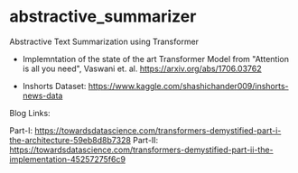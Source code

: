 # abstractive_summarizer
Abstractive Text Summarization using Transformer

- Implemntation of the state of the art Transformer Model from "Attention is all you need", Vaswani et. al.
  https://arxiv.org/abs/1706.03762

- Inshorts Dataset: https://www.kaggle.com/shashichander009/inshorts-news-data


Blog Links:

Part-I: https://towardsdatascience.com/transformers-demystified-part-i-the-architecture-59eb8d8b7328
Part-II: https://towardsdatascience.com/transformers-demystified-part-ii-the-implementation-45257275f6c9
